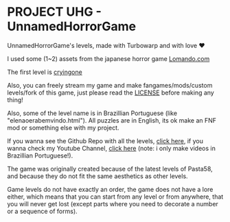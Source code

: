 # PROJECT UHG - UnnamedHorrorGame
UnnamedHorrorGame's levels, made with Turbowarp and with love ♥️

I used some (1~2) assets from the japanese horror game [Lomando.com](lomando.com)

The first level is [cryingone](https://patoflamejantetv.github.io/UnnamedHorrorGame/cryingone)

Also, you can freely stream my game and make fangames/mods/custom levels/fork of this game, just please read the [LICENSE](./LICENSE) before making any thing!

Also, some of the level name is in Brazillian Portuguese (like "elenaoerabemvindo.html"). All puzzles are in English, its ok make an FNF mod or something else with my project.

If you wanna see the Github Repo with all the levels, [click here](https://github.com/PatoFlamejanteTV/UnnamedHorrorGame/tree/main), if you wanna check my Youtube Channel, [click here](https://www.youtube.com/@patoflamejantetv) (note: i only make videos in Brazillian Portuguese!).

The game was originally created because of the latest levels of Pasta58, and because they do not fit the same aesthetics as other levels.

Game levels do not have exactly an order, the game does not have a lore either, which means that you can start from any level or from anywhere, that you will never get lost (except parts where you need to decorate a number or a sequence of forms).
